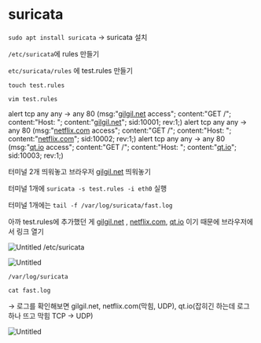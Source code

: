 # suricata

`sudo apt install suricata` → suricata 설치

`/etc/suricata`에 rules 만들기

`etc/suricata/rules` 에 test.rules 만들기

`touch test.rules`

`vim test.rules`

alert tcp any any -> any 80 (msg:"[gilgil.net](http://gilgil.net/) access"; content:"GET /"; content:"Host: "; content:"[gilgil.net](http://gilgil.net/)"; sid:10001; rev:1;)
alert tcp any any -> any 80 (msg:"[netflix.com](http://netflix.com/) access"; content:"GET /"; content:"Host: "; content:"[netflix.com](http://netflix.com/)"; sid:10002; rev:1;)
alert tcp any any -> any 80 (msg:"[qt.io](http://qt.io/) access"; content:"GET /"; content:"Host: "; content:"[qt.io](http://qt.io/)"; sid:10003; rev:1;)

터미널 2개 띄워놓고 브라우저 [gilgil.net](http://gilgil.net) 띄워놓기

터미널 1개에 `suricata -s test.rules -i eth0` 실행

터미널 1개에는 `tail -f /var/log/suricata/fast.log`

아까 test.rules에 추가했던 게 [gilgil.net](http://gilgil.net/) , [netflix.com](http://netflix.com/), [qt.io](http://qt.io/) 이기 때문에 브라우저에서 링크 열기

![Untitled](https://prod-files-secure.s3.us-west-2.amazonaws.com/154b5fcc-07bb-447a-a5f5-20c4f38fd5d1/a9db368e-23f6-4e7a-8d90-ac2ba8f5c9fa/Untitled.png)
/etc/suricata

![Untitled](https://prod-files-secure.s3.us-west-2.amazonaws.com/154b5fcc-07bb-447a-a5f5-20c4f38fd5d1/1398f622-dd3c-4c16-a782-457f6f35e4e1/Untitled.png)

`/var/log/suricata`

`cat fast.log`

→ 로그를 확인해보면 gilgil.net, netflix.com(막힘, UDP), qt.io(잡히긴 하는데 로그 하나 뜨고 막힘 TCP → UDP)

![Untitled](https://prod-files-secure.s3.us-west-2.amazonaws.com/154b5fcc-07bb-447a-a5f5-20c4f38fd5d1/6b825f82-7fcc-495e-a8aa-cfd2f9759793/Untitled.png)
